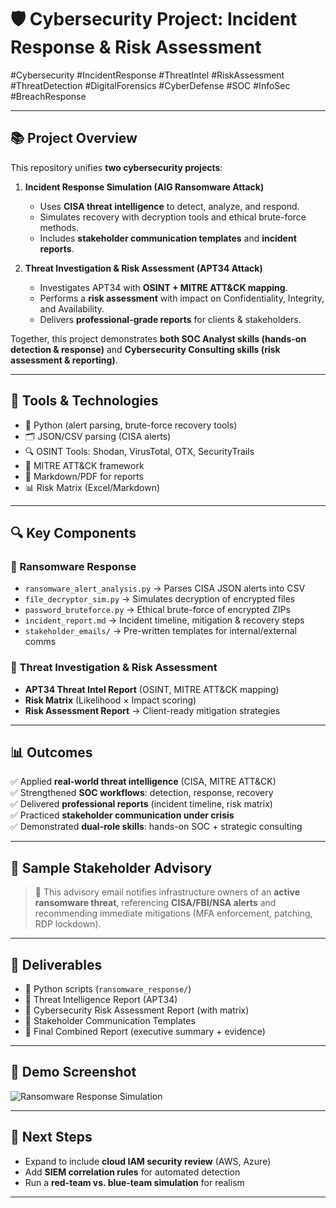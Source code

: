 # 🛡️ Cybersecurity Project: Incident Response & Risk Assessment

#Cybersecurity #IncidentResponse #ThreatIntel #RiskAssessment #ThreatDetection #DigitalForensics #CyberDefense #SOC #InfoSec #BreachResponse  

---

## 📚 Project Overview

This repository unifies **two cybersecurity projects**:

1. **Incident Response Simulation (AIG Ransomware Attack)**  
   - Uses **CISA threat intelligence** to detect, analyze, and respond.  
   - Simulates recovery with decryption tools and ethical brute-force methods.  
   - Includes **stakeholder communication templates** and **incident reports**.  

2. **Threat Investigation & Risk Assessment (APT34 Attack)**  
   - Investigates APT34 with **OSINT + MITRE ATT&CK mapping**.  
   - Performs a **risk assessment** with impact on Confidentiality, Integrity, and Availability.  
   - Delivers **professional-grade reports** for clients & stakeholders.  

Together, this project demonstrates **both SOC Analyst skills (hands-on detection & response)** and **Cybersecurity Consulting skills (risk assessment & reporting)**.

---

## 🧰 Tools & Technologies

- 🐍 Python (alert parsing, brute-force recovery tools)
- 🗂 JSON/CSV parsing (CISA alerts)
- 🔍 OSINT Tools: Shodan, VirusTotal, OTX, SecurityTrails
- 🧩 MITRE ATT&CK framework
- 📄 Markdown/PDF for reports
- 📊 Risk Matrix (Excel/Markdown)

---

## 🔍 Key Components

### 🔹 Ransomware Response
- `ransomware_alert_analysis.py` → Parses CISA JSON alerts into CSV  
- `file_decryptor_sim.py` → Simulates decryption of encrypted files  
- `password_bruteforce.py` → Ethical brute-force of encrypted ZIPs  
- `incident_report.md` → Incident timeline, mitigation & recovery steps  
- `stakeholder_emails/` → Pre-written templates for internal/external comms  

### 🔹 Threat Investigation & Risk Assessment
- **APT34 Threat Intel Report** (OSINT, MITRE ATT&CK mapping)  
- **Risk Matrix** (Likelihood × Impact scoring)  
- **Risk Assessment Report** → Client-ready mitigation strategies  

---

## 📊 Outcomes

✅ Applied **real-world threat intelligence** (CISA, MITRE ATT&CK)  
✅ Strengthened **SOC workflows**: detection, response, recovery  
✅ Delivered **professional reports** (incident timeline, risk matrix)  
✅ Practiced **stakeholder communication under crisis**  
✅ Demonstrated **dual-role skills**: hands-on SOC + strategic consulting  

---

## 📧 Sample Stakeholder Advisory  

> 🚨 This advisory email notifies infrastructure owners of an **active ransomware threat**, referencing **CISA/FBI/NSA alerts** and recommending immediate mitigations (MFA enforcement, patching, RDP lockdown).  

---

## 🏁 Deliverables

- 🐍 Python scripts (`ransomware_response/`)
- 📄 Threat Intelligence Report (APT34)  
- 📄 Cybersecurity Risk Assessment Report (with matrix)  
- 📨 Stakeholder Communication Templates  
- 📑 Final Combined Report (executive summary + evidence)  

---

## 📸 Demo Screenshot
![Ransomware Response Simulation](assets/ransomware_sim_screenshot.png)

---

## 📂 Next Steps
- Expand to include **cloud IAM security review** (AWS, Azure)  
- Add **SIEM correlation rules** for automated detection  
- Run a **red-team vs. blue-team simulation** for realism  

---
